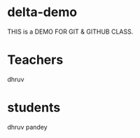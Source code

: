 # delta-demo
THIS is a DEMO FOR GIT &amp; GITHUB CLASS.

 # Teachers
  dhruv 
 # students
   dhruv pandey
